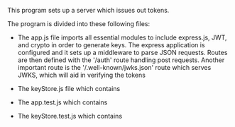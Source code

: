 This program sets up a server which issues out tokens.

The program is divided into these following files: 

- The app.js file imports all essential modules to include express.js, JWT, and crypto in order to generate keys. The express application is configured and it sets up a middleware to parse JSON requests. Routes are then defined with the '/auth' route handling post requests. Another important route is the '/.well-known/jwks.json' route which serves JWKS, which will aid in verifying the tokens
  
- The keyStore.js file which contains
- The app.test.js which contains
- The keyStore.test.js which contains
